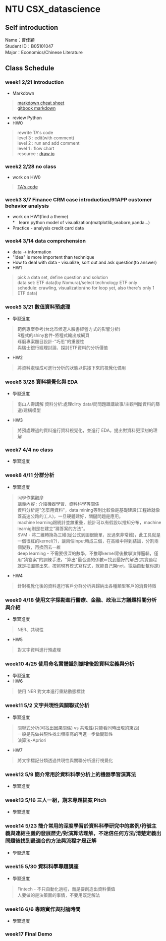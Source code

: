 # NTU CSX_datascience  
## Self introduction  
Name：曹佳穎  
Student ID：B05101047  
Major：Economics/Chinese Literature  

## Class Schedule  
### week1 2/21 Introduction  
* Markdown    
>[markdown cheat sheet](https://github.com/adam-p/markdown-here/wiki/Markdown-Cheatsheet)  
>[gitbook markdown](https://wastemobile.gitbooks.io/gitbook-chinese/content/format/markdown.html)  
* review Python  
* HW0  
>rewrite TA's code  
>level 3 : edit(with comment)  
>level 2 : run and add comment  
>level 1 : flow chart  
>resource : [draw io](https://www.playpcesor.com/2015/02/drawio.html)  

### week2 2/28 no class
* work on HW0  
>[TA's code](https://github.com/MiccWan/Political-News-Analysis)  

### week3 3/7 Finance CRM case introduction/91APP customer behavior analysis   
* work on HW1(find a theme)  
*　learn python model of visualization(matplotlib,seaborn,panda...)  
* Practice - analysis credit card data  

### week4 3/14 data comprehension  
* data -> information  
* "Idea" is more importent than technique  
* How to deal with data - visualize, sort out and ask question(to answer)   
* HW1  
>pick a data set, define question and solution    
>data set: ETF data(by Nomura)/select technology ETF only  
>schedule: crawling, visualization(no for loop yet, also there's only 1 ETF data)  

### week5 3/21 數值資料預處理  
* 學習進度  
>範例專案參考(台北市候選人臉書經營方式的影響分析)  
>R程式的shiny套件-將程式輸出成網頁  
>琢磨專案題目設計-"巧思"的重要性  
>與瑞士銀行經理討論、探討ETF資料的分析價值  

* HW2  
>將資料處理成可進行分析的狀態以供接下來的視覺化備用  

### week6 3/28 資料視覺化與 EDA  
* 學習進度  
> 南山人壽講解
> 資料分析:處理dirty data/問問題跟講故事/主觀判斷資料的篩選/建構模型  

* HW3  
>將預處理過的資料進行資料視覺化，並進行 EDA，提出對資料更深刻的理解  

### week7 4/4 no class  
* 學習進度  

### week8 4/11 分群分析  
* 學習進度
>同學作業觀摩  
>講義內容 : 介紹機器學習、資料科學等關係  
>資料分析是"怎麼用資料"，data mining等則比較像是基礎建設(工程師就像蓋高速公路的工人)，一旦硬體建好，關鍵問題是應用。  
>machine learning跟統計並無重疊，統計可以有假設以推知分布，machine learnig則是在建立"猜答案的方法"。  
>SVM - 將二維轉換為三維(從公式到圖很簡單，反過來非常難)，此工具就是一個很紅的kernel(?)，讓兩個input轉成三個，在高維中得到結論，分割兩個變數，再換回去一維  
>deep learning - 不需要很深的數學，不推導kernel背後數學演譯邏輯，僅用"猜答案"的訓練手法，"算出"最合適的係數or找到最好的解法(其實過程就是把圖畫出來，按照現有模式寫程式，就能自己架net，電腦自動幫你跑)  

* HW4  
>針對視覺化後的資料進行客戶分群分析與歸納出各種類型客戶的消費特徵  

### week9 4/18 使用文字探勘進行醫療、金融、政治三方議題相關分析與介紹  
* 學習進度  
> NER、共現性  
* HW5  
>對文字資料進行預處理  

### week10 4/25 使用命名實體識別擴增後設資料定義與分析  
* 學習進度  
* HW6  
>使用 NER 對文本進行重點動態標註  

### week11 5/2 文字共現性與關聯式分析  
* 學習進度  
> 關聯式分析(可找出因果關係) vs 共現性(只能看同時出現的東西)  
> 一般是先做共現性找出頻率高的再進一步做關聯性  
> 演算法-Apriori  
* HW7  
>將文字標記分類透過共現性與關聯分析進行視覺化  

### week12 5/9 簡介常用於資料科學分析上的機器學習演算法  
* 學習進度  

### week13 5/16 三人一組，期末專題提案 Pitch  
* 學習進度  

### week14 5/23 簡介常用的深度學習於資料科學研究中的案例/符號主義與連結主義的發展歷史/對演算法理解，不迷信任何方法/清楚定義出問題後找到最適合的方法與流程才是正解  
* 學習進度  

### week15 5/30 資料科學專題講座  
* 學習進度  
> Fintech - 不只自動化過程，而是要創造出資料價值  
> 人要做的是決策面的事情，不要用既定解法  
> 

### week16 6/6 專題實作與討論時間  
* 學習進度  

### week17 Final Demo  




